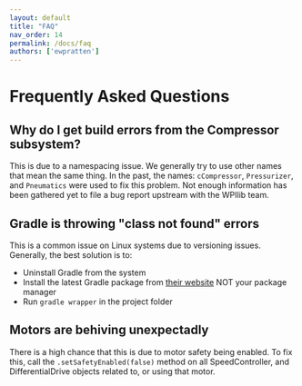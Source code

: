 ```yaml
---
layout: default
title: "FAQ"
nav_order: 14
permalink: /docs/faq
authors: ['ewpratten']
---
```


# Frequently Asked Questions

## Why do I get build errors from the Compressor subsystem?
This is due to a namespacing issue. We generally try to use other names that mean the same thing. In the past, the names: `cCompressor`, `Pressurizer`, and `Pneumatics` were used to fix this problem. Not enough information has been gathered yet to file a bug report upstream with the WPIlib team.

## Gradle is throwing "class not found" errors
This is a common issue on Linux systems due to versioning issues. Generally, the best solution is to:
 - Uninstall Gradle from the system
 - Install the latest Gradle package from [their website](https://gradle.org/install/) NOT your package manager
 - Run `gradle wrapper` in the project folder

## Motors are behiving unexpectadly
There is a high chance that this is due to motor safety being enabled. To fix this, call the `.setSafetyEnabled(false)` method on all SpeedController, and DifferentialDrive objects related to, or using that motor.